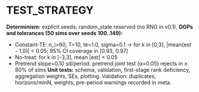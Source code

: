 ﻿# TEST_STRATEGY
**Determinism:** explicit seeds; random_state reserved (no RNG in v0.1).
**DGPs and tolerances (50 sims over seeds 100..149):**
- Constant-TE: n_i=60, T=10, te=1.0, sigma=0.1 -> for k in [0,3], |mean(est - 1.0)| < 0.05; 95% CI coverage in [0.93, 0.97]
- No-treat: for k in [-3,3], mean |est| < 0.05
- Pretrend slope=0.10 sd/period: pretrend joint test (α=0.05) rejects in ≥ 80% of sims
**Unit tests:** schema, validation, first-stage rank deficiency, aggregation weights, SEs, plotting.
Validation: duplicates, horizons/minN, weights, pre-period warnings recorded in meta.
